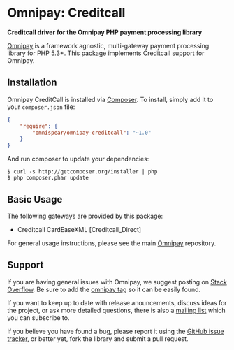 # Omnipay: Creditcall

**Creditcall driver for the Omnipay PHP payment processing library**

[Omnipay](https://github.com/omnipay/omnipay) is a framework agnostic, multi-gateway payment processing library for PHP 5.3+. This package implements Creditcall support for Omnipay.

## Installation

Omnipay CreditCall is installed via [Composer](http://getcomposer.org/). To install, simply add it to your `composer.json` file:

```json
{
    "require": {
        "omnispear/omnipay-creditcall": "~1.0"
    }
}
```

And run composer to update your dependencies:

    $ curl -s http://getcomposer.org/installer | php
    $ php composer.phar update

## Basic Usage

The following gateways are provided by this package:

* Creditcall CardEaseXML [Creditcall_Direct]

For general usage instructions, please see the main [Omnipay](https://github.com/omnipay/omnipay)
repository.

## Support

If you are having general issues with Omnipay, we suggest posting on
[Stack Overflow](http://stackoverflow.com/). Be sure to add the
[omnipay tag](http://stackoverflow.com/questions/tagged/omnipay) so it can be easily found.

If you want to keep up to date with release anouncements, discuss ideas for the project,
or ask more detailed questions, there is also a [mailing list](https://groups.google.com/forum/#!forum/omnipay) which
you can subscribe to.

If you believe you have found a bug, please report it using the [GitHub issue tracker](https://github.com/jan-j/omnipay-creditcall/issues),
or better yet, fork the library and submit a pull request.
